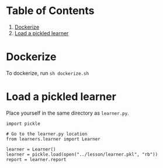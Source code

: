 
# Table of Contents

1.  [Dockerize](#org40e193b)
2.  [Load a pickled learner](#orgd7cdf2c)



<a id="org40e193b"></a>

# Dockerize

To dockerize, run `sh dockerize.sh`


<a id="orgd7cdf2c"></a>

# Load a pickled learner

Place yourself in the same directory as `learner.py`.

    import pickle

    # Go to the learner.py location
    from learners.learner import Learner

    learner = Learner()
    learner = pickle.load(open("../lesson/learner.pkl", "rb"))
    report = learner.report

